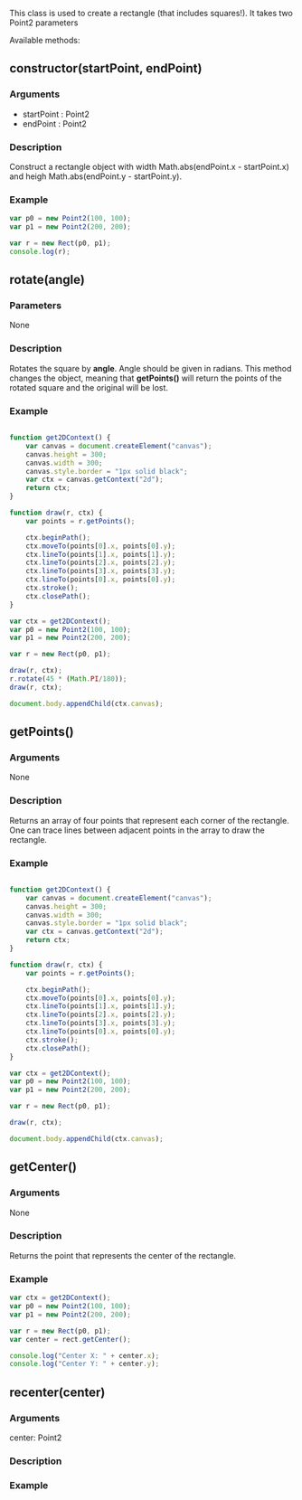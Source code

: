 This class is used to create a rectangle (that includes squares!). It takes two
Point2 parameters 

Available methods:

## constructor(startPoint, endPoint)

### Arguments

* startPoint : Point2
* endPoint   : Point2

### Description

Construct a rectangle object with width Math.abs(endPoint.x - startPoint.x) and
heigh Math.abs(endPoint.y - startPoint.y).

### Example

~~~javascript
var p0 = new Point2(100, 100);
var p1 = new Point2(200, 200);

var r = new Rect(p0, p1);
console.log(r);
~~~

## rotate(angle)

### Parameters
None

### Description
Rotates the square by **angle**.
Angle should be given in radians.
This method changes the object, meaning that **getPoints()** will return the
points of the rotated square and the original will be lost.

### Example

~~~javascript

function get2DContext() {
    var canvas = document.createElement("canvas");
    canvas.height = 300;
    canvas.width = 300;
    canvas.style.border = "1px solid black";
    var ctx = canvas.getContext("2d");
    return ctx;
}

function draw(r, ctx) {
    var points = r.getPoints();

    ctx.beginPath();
    ctx.moveTo(points[0].x, points[0].y);
    ctx.lineTo(points[1].x, points[1].y);
    ctx.lineTo(points[2].x, points[2].y);
    ctx.lineTo(points[3].x, points[3].y);
    ctx.lineTo(points[0].x, points[0].y);
    ctx.stroke();
    ctx.closePath();
}

var ctx = get2DContext();
var p0 = new Point2(100, 100);
var p1 = new Point2(200, 200);

var r = new Rect(p0, p1);

draw(r, ctx);
r.rotate(45 * (Math.PI/180));
draw(r, ctx);

document.body.appendChild(ctx.canvas);

~~~


## getPoints()

### Arguments
None

### Description
Returns an array of four points that represent each corner of the rectangle.
One can trace lines between adjacent points in the array to draw the rectangle.

### Example

~~~javascript

function get2DContext() {
    var canvas = document.createElement("canvas");
    canvas.height = 300;
    canvas.width = 300;
    canvas.style.border = "1px solid black";
    var ctx = canvas.getContext("2d");
    return ctx;
}

function draw(r, ctx) {
    var points = r.getPoints();

    ctx.beginPath();
    ctx.moveTo(points[0].x, points[0].y);
    ctx.lineTo(points[1].x, points[1].y);
    ctx.lineTo(points[2].x, points[2].y);
    ctx.lineTo(points[3].x, points[3].y);
    ctx.lineTo(points[0].x, points[0].y);
    ctx.stroke();
    ctx.closePath();
}

var ctx = get2DContext();
var p0 = new Point2(100, 100);
var p1 = new Point2(200, 200);

var r = new Rect(p0, p1);

draw(r, ctx);

document.body.appendChild(ctx.canvas);

~~~

## getCenter()

### Arguments
None

### Description
Returns the point that represents the center of the rectangle.

### Example

~~~javascript
var ctx = get2DContext();
var p0 = new Point2(100, 100);
var p1 = new Point2(200, 200);

var r = new Rect(p0, p1);
var center = rect.getCenter();

console.log("Center X: " + center.x);
console.log("Center Y: " + center.y);

~~~

## recenter(center)

### Arguments
center: Point2

### Description

### Example
